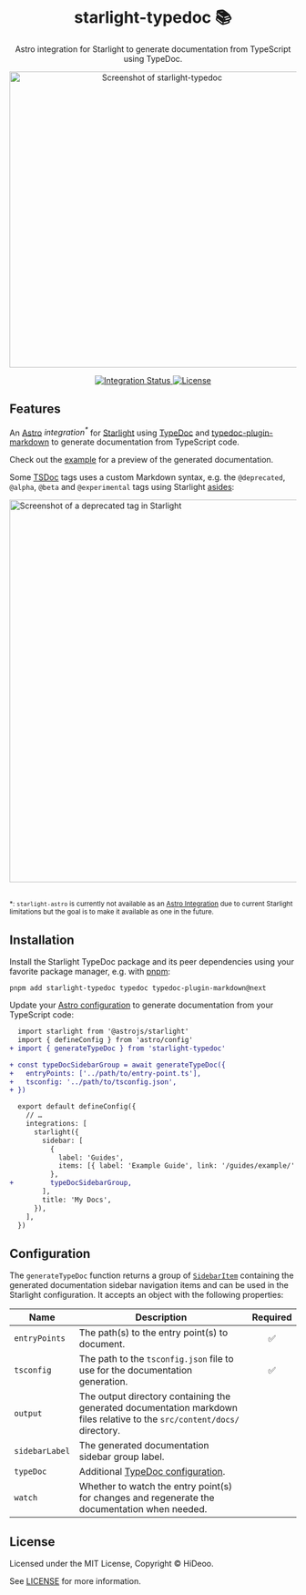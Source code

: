 <div align="center">
  <h1>starlight-typedoc 📚</h1>
  <p>Astro integration for Starlight to generate documentation from TypeScript using TypeDoc.</p>
  <p>
    <a href="https://i.imgur.com/EpHdpln.png" title="Screenshot of starlight-typedoc">
      <img alt="Screenshot of starlight-typedoc" src="https://i.imgur.com/EpHdpln.png" width="520" />
    </a>
  </p>
</div>

<div align="center">
  <a href="https://github.com/HiDeoo/starlight-typedoc/actions/workflows/integration.yml">
    <img alt="Integration Status" src="https://github.com/HiDeoo/starlight-typedoc/actions/workflows/integration.yml/badge.svg" />
  </a>
  <a href="https://github.com/HiDeoo/starlight-typedoc/blob/main/LICENSE">
    <img alt="License" src="https://badgen.net/github/license/HiDeoo/starlight-typedoc" />
  </a>
  <br />
</div>

## Features

An [Astro](https://astro.build) _integration<sup>\*</sup>_ for [Starlight](https://starlight.astro.build) using [TypeDoc](https://typedoc.org) and [typedoc-plugin-markdown](https://github.com/tgreyuk/typedoc-plugin-markdown) to generate documentation from TypeScript code.

Check out the [example](https://starlight-typedoc-example.vercel.app) for a preview of the generated documentation.

Some [TSDoc](https://tsdoc.org) tags uses a custom Markdown syntax, e.g. the `@deprecated`, `@alpha`, `@beta` and `@experimental` tags using Starlight [asides](https://starlight.astro.build/guides/authoring-content/#asides):

<img alt="Screenshot of a deprecated tag in Starlight" src="https://i.imgur.com/18ZA5vN.png" width="672" />

<br />
<br />

<sup>\*: `starlight-astro` is currently not available as an [Astro Integration](https://docs.astro.build/en/reference/integrations-reference/) due to current Starlight limitations but the goal is to make it available as one in the future.</sup>

## Installation

Install the Starlight TypeDoc package and its peer dependencies using your favorite package manager, e.g. with [pnpm](https://pnpm.io):

```shell
pnpm add starlight-typedoc typedoc typedoc-plugin-markdown@next
```

Update your [Astro configuration](https://docs.astro.build/en/guides/configuring-astro/#supported-config-file-types) to generate documentation from your TypeScript code:

```diff
  import starlight from '@astrojs/starlight'
  import { defineConfig } from 'astro/config'
+ import { generateTypeDoc } from 'starlight-typedoc'

+ const typeDocSidebarGroup = await generateTypeDoc({
+   entryPoints: ['../path/to/entry-point.ts'],
+   tsconfig: '../path/to/tsconfig.json',
+ })

  export default defineConfig({
    // …
    integrations: [
      starlight({
        sidebar: [
          {
            label: 'Guides',
            items: [{ label: 'Example Guide', link: '/guides/example/' }],
          },
+         typeDocSidebarGroup,
        ],
        title: 'My Docs',
      }),
    ],
  })
```

## Configuration

The `generateTypeDoc` function returns a group of [`SidebarItem`](https://starlight.astro.build/reference/configuration/#sidebaritem) containing the generated documentation sidebar navigation items and can be used in the Starlight configuration. It accepts an object with the following properties:

| Name           | Description                                                                                                               | Required |
| -------------- | ------------------------------------------------------------------------------------------------------------------------- | :------: |
| `entryPoints`  | The path(s) to the entry point(s) to document.                                                                            |    ✅    |
| `tsconfig`     | The path to the `tsconfig.json` file to use for the documentation generation.                                             |    ✅    |
| `output`       | The output directory containing the generated documentation markdown files relative to the `src/content/docs/` directory. |          |
| `sidebarLabel` | The generated documentation sidebar group label.                                                                          |          |
| `typeDoc`      | Additional [TypeDoc configuration](https://typedoc.org/options).                                                          |          |
| `watch`        | Whether to watch the entry point(s) for changes and regenerate the documentation when needed.                             |          |

## License

Licensed under the MIT License, Copyright © HiDeoo.

See [LICENSE](https://github.com/HiDeoo/starlight-typedoc/blob/main/LICENSE) for more information.
